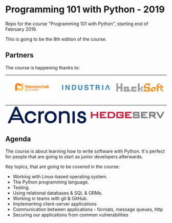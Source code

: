 # Programming 101 with Python - 2019

Repo for the course "Programming 101 with Python", starting end of February 2019.

This is going to be the 8th edition of the course.

## Partners

The course is happening thanks to:

| [![Nemetschek Bulgaria](/partners/nemetschek.jpg)](https://www.nemetschek.bg/) | [![Industria](/partners/industria.png)](https://www.industria.tech/) | [![HackSoft](/partners/hacksoft.png)](https://www.hacksoft.io/) |
|-----|--------|--------|

| [![Acronis](/partners/acronis.png)](https://www.acronis.com/en-eu/) | [![HedgeServ](/partners/hedgeserv.png)](https://www.hedgeserv.com/career/) |
|-----|--------|


## Agenda

The course is about learning how to write software with Python. It's perfect for people that are going to start as junior developers afterwards.

Key topics, that are going to be covered in the course:

* Working with Linux-based operating system.
* The Python programming language.
* Testing.
* Using relational databases & SQL & ORMs.
* Working in teams with git & GitHub.
* Implementing client-server applications
* Communication between applications - formats, message queues, http
* Securing our applications from common vulnerabilities
